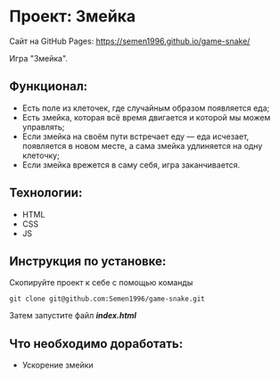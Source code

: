 # Проект: Змейка
Сайт на GitHub Pages: https://semen1996.github.io/game-snake/ 

Игра "Змейка".

## Функционал:

* Есть поле из клеточек, где случайным образом появляется еда;
* Есть змейка, которая всё время двигается и которой мы можем управлять;
* Если змейка на своём пути встречает еду — еда исчезает, появляется в новом месте, а сама змейка удлиняется на одну клеточку;
* Если змейка врежется в саму себя, игра заканчивается.


## Технологии: 

* HTML
* CSS
* JS

## Инструкция по установке: 


Скопируйте проект к себе с помощью команды

```
git clone git@github.com:Semen1996/game-snake.git
```

Затем запустите файл ***index.html***


## Что необходимо доработать:

* Ускорение змейки
